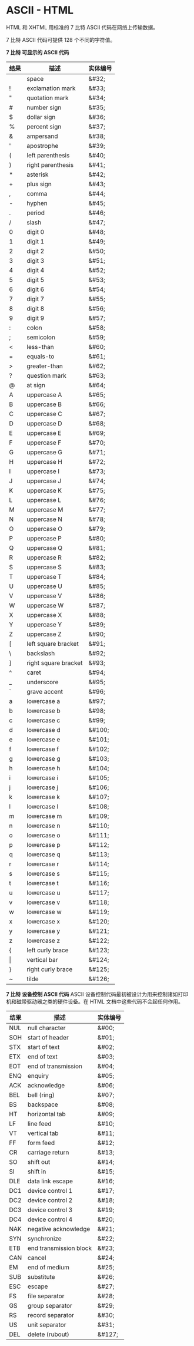 # ASCII - HTML

HTML 和 XHTML 用标准的 7 比特 ASCII 代码在网络上传输数据。

7 比特 ASCII 代码可提供 128 个不同的字符值。

**7 比特 可显示的 ASCII 代码**

| 结果 | 描述                 | 实体编号 |
| ---- | -------------------- | -------- |
|      | space                | \&#32;   |
| !    | exclamation mark     | \&#33;   |
| "    | quotation mark       | \&#34;   |
| #    | number sign          | \&#35;   |
| \$   | dollar sign          | \&#36;   |
| %    | percent sign         | \&#37;   |
| &    | ampersand            | \&#38;   |
| '    | apostrophe           | \&#39;   |
| (    | left parenthesis     | \&#40;   |
| )    | right parenthesis    | \&#41;   |
| \*   | asterisk             | \&#42;   |
| +    | plus sign            | \&#43;   |
| ,    | comma                | \&#44;   |
| -    | hyphen               | \&#45;   |
| .    | period               | \&#46;   |
| /    | slash                | \&#47;   |
| 0    | digit 0              | \&#48;   |
| 1    | digit 1              | \&#49;   |
| 2    | digit 2              | \&#50;   |
| 3    | digit 3              | \&#51;   |
| 4    | digit 4              | \&#52;   |
| 5    | digit 5              | \&#53;   |
| 6    | digit 6              | \&#54;   |
| 7    | digit 7              | \&#55;   |
| 8    | digit 8              | \&#56;   |
| 9    | digit 9              | \&#57;   |
| :    | colon                | \&#58;   |
| ;    | semicolon            | \&#59;   |
| <    | less-than            | \&#60;   |
| =    | equals-to            | \&#61;   |
| \>   | greater-than         | \&#62;   |
| ?    | question mark        | \&#63;   |
| @    | at sign              | \&#64;   |
| A    | uppercase A          | \&#65;   |
| B    | uppercase B          | \&#66;   |
| C    | uppercase C          | \&#67;   |
| D    | uppercase D          | \&#68;   |
| E    | uppercase E          | \&#69;   |
| F    | uppercase F          | \&#70;   |
| G    | uppercase G          | \&#71;   |
| H    | uppercase H          | \&#72;   |
| I    | uppercase I          | \&#73;   |
| J    | uppercase J          | \&#74;   |
| K    | uppercase K          | \&#75;   |
| L    | uppercase L          | \&#76;   |
| M    | uppercase M          | \&#77;   |
| N    | uppercase N          | \&#78;   |
| O    | uppercase O          | \&#79;   |
| P    | uppercase P          | \&#80;   |
| Q    | uppercase Q          | \&#81;   |
| R    | uppercase R          | \&#82;   |
| S    | uppercase S          | \&#83;   |
| T    | uppercase T          | \&#84;   |
| U    | uppercase U          | \&#85;   |
| V    | uppercase V          | \&#86;   |
| W    | uppercase W          | \&#87;   |
| X    | uppercase X          | \&#88;   |
| Y    | uppercase Y          | \&#89;   |
| Z    | uppercase Z          | \&#90;   |
| [    | left square bracket  | \&#91;   |
| \\   | backslash            | \&#92;   |
| ]    | right square bracket | \&#93;   |
| ^    | caret                | \&#94;   |
| \_   | underscore           | \&#95;   |
| \`   | grave accent         | \&#96;   |
| a    | lowercase a          | \&#97;   |
| b    | lowercase b          | \&#98;   |
| c    | lowercase c          | \&#99;   |
| d    | lowercase d          | \&#100;  |
| e    | lowercase e          | \&#101;  |
| f    | lowercase f          | \&#102;  |
| g    | lowercase g          | \&#103;  |
| h    | lowercase h          | \&#104;  |
| i    | lowercase i          | \&#105;  |
| j    | lowercase j          | \&#106;  |
| k    | lowercase k          | \&#107;  |
| l    | lowercase l          | \&#108;  |
| m    | lowercase m          | \&#109;  |
| n    | lowercase n          | \&#110;  |
| o    | lowercase o          | \&#111;  |
| p    | lowercase p          | \&#112;  |
| q    | lowercase q          | \&#113;  |
| r    | lowercase r          | \&#114;  |
| s    | lowercase s          | \&#115;  |
| t    | lowercase t          | \&#116;  |
| u    | lowercase u          | \&#117;  |
| v    | lowercase v          | \&#118;  |
| w    | lowercase w          | \&#119;  |
| x    | lowercase x          | \&#120;  |
| y    | lowercase y          | \&#121;  |
| z    | lowercase z          | \&#122;  |
| {    | left curly brace     | \&#123;  |
| \|   | vertical bar         | \&#124;  |
| }    | right curly brace    | \&#125;  |
| ~    | tilde                | \&#126;  |

**7 比特 设备控制 ASCII 代码**
ASCII 设备控制代码最初被设计为用来控制诸如打印机和磁带驱动器之类的硬件设备。在 HTML 文档中这些代码不会起任何作用。

| 结果 | 描述                   | 实体编号 |
| ---- | ---------------------- | -------- |
| NUL  | null character         | \&#00;   |
| SOH  | start of header        | \&#01;   |
| STX  | start of text          | \&#02;   |
| ETX  | end of text            | \&#03;   |
| EOT  | end of transmission    | \&#04;   |
| ENQ  | enquiry                | \&#05;   |
| ACK  | acknowledge            | \&#06;   |
| BEL  | bell (ring)            | \&#07;   |
| BS   | backspace              | \&#08;   |
| HT   | horizontal tab         | \&#09;   |
| LF   | line feed              | \&#10;   |
| VT   | vertical tab           | \&#11;   |
| FF   | form feed              | \&#12;   |
| CR   | carriage return        | \&#13;   |
| SO   | shift out              | \&#14;   |
| SI   | shift in               | \&#15;   |
| DLE  | data link escape       | \&#16;   |
| DC1  | device control 1       | \&#17;   |
| DC2  | device control 2       | \&#18;   |
| DC3  | device control 3       | \&#19;   |
| DC4  | device control 4       | \&#20;   |
| NAK  | negative acknowledge   | \&#21;   |
| SYN  | synchronize            | \&#22;   |
| ETB  | end transmission block | \&#23;   |
| CAN  | cancel                 | \&#24;   |
| EM   | end of medium          | \&#25;   |
| SUB  | substitute             | \&#26;   |
| ESC  | escape                 | \&#27;   |
| FS   | file separator         | \&#28;   |
| GS   | group separator        | \&#29;   |
| RS   | record separator       | \&#30;   |
| US   | unit separator         | \&#31;   |
| DEL  | delete (rubout)        | \&#127;  |
